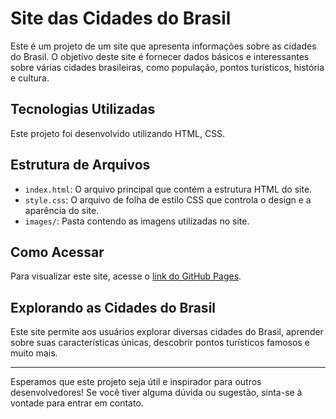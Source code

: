 # Site das Cidades do Brasil

Este é um projeto de um site que apresenta informações sobre as cidades do Brasil. O objetivo deste site é fornecer dados básicos e interessantes sobre várias cidades brasileiras, como população, pontos turísticos, história e cultura.

## Tecnologias Utilizadas

Este projeto foi desenvolvido utilizando HTML, CSS.

## Estrutura de Arquivos

- `index.html`: O arquivo principal que contém a estrutura HTML do site.
- `style.css`: O arquivo de folha de estilo CSS que controla o design e a aparência do site.
- `images/`: Pasta contendo as imagens utilizadas no site.

## Como Acessar

Para visualizar este site, acesse o [link do GitHub Pages](#).

## Explorando as Cidades do Brasil

Este site permite aos usuários explorar diversas cidades do Brasil, aprender sobre suas características únicas, descobrir pontos turísticos famosos e muito mais.

---

Esperamos que este projeto seja útil e inspirador para outros desenvolvedores! Se você tiver alguma dúvida ou sugestão, sinta-se à vontade para entrar em contato.
